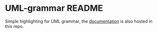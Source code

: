 # UML-grammar README

Simple highlighting for UML grammar, the [documentation](https://https://github.com/TeamFlos/uml-grammar/tree/main/doc/README.md) is also hosted in this repo.

